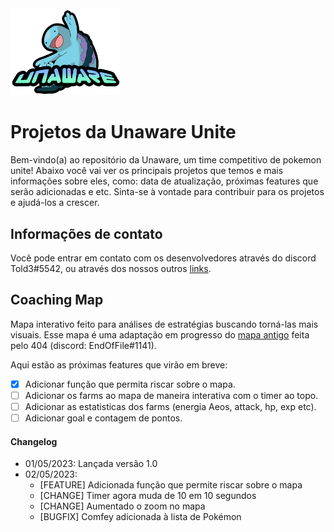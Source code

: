 <img src="/unaware_logo.png" width=35% height=35%>

# Projetos da Unaware Unite 

Bem-vindo(a) ao repositório da Unaware, um time competitivo de pokemon unite! Abaixo você vai ver os principais projetos que temos e mais informações sobre eles, como: data de atualização, próximas features que serão adicionadas e etc. Sinta-se à vontade para contribuir para os projetos e ajudá-los a crescer.

## Informações de contato

Você pode entrar em contato com os desenvolvedores através do discord Told3#5542, ou através dos nossos outros [links](https://linktr.ee/unawareunite).

## Coaching Map

Mapa interativo feito para análises de estratégias buscando torná-las mais visuais. Esse mapa é uma adaptação em progresso do [mapa antigo](https://404-unite.github.io/) feita pelo 404 (discord: EndOfFile#1141).

Aqui estão as próximas features que virão em breve:

- [x] Adicionar função que permita riscar sobre o mapa.
- [ ] Adicionar os farms ao mapa de maneira interativa com o timer ao topo.
- [ ] Adicionar as estatisticas dos farms (energia Aeos, attack, hp, exp etc).
- [ ] Adicionar goal e contagem de pontos.

#### Changelog
- 01/05/2023: Lançada versão 1.0
- 02/05/2023:
  - [FEATURE] Adicionada função que permite riscar sobre o mapa
  - [CHANGE] Timer agora muda de 10 em 10 segundos
  - [CHANGE] Aumentado o zoom no mapa
  - [BUGFIX] Comfey adicionada à lista de Pokémon
